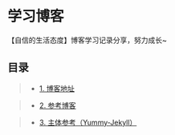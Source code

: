 # 学习博客
【自信的生活态度】博客学习记录分享，努力成长~

## 目录
>* [1. 博客地址](https://JohnyXu.github.io/blog)

>* [2. 参考博客](https://mazhuang.org/)

>* [3. 主体参考（Yummy-Jekyll）](http://dongchuan.github.io/)

